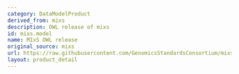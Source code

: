 ```yaml
---
category: DataModelProduct
derived_from: mixs
description: OWL release of mixs
id: mixs.model
name: MIxS OWL release
original_source: mixs
url: https://raw.githubusercontent.com/GenomicsStandardsConsortium/mixs/refs/heads/main/project/owl/mixs.owl.ttl
layout: product_detail
---
```

